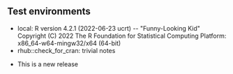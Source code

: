 ## Test environments

- local:
    R version 4.2.1 (2022-06-23 ucrt) -- "Funny-Looking Kid"
    Copyright (C) 2022 The R Foundation for Statistical Computing
    Platform: x86_64-w64-mingw32/x64 (64-bit)
- rhub::check_for_cran: trivial notes


* This is a new release
